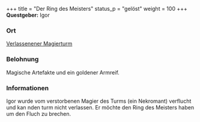 
+++
title = "Der Ring des Meisters"
status_p = "gelöst"
weight = 100
+++
**Questgeber:** Igor

### Ort
[Verlassenener Magierturm](/map/?magestower)
  
### Belohnung
Magische Artefakte und ein goldener Armreif.
  
### Informationen
Igor wurde vom verstorbenen Magier des Turms (ein Nekromant) verflucht und kan nden turm nicht verlassen. Er möchte den Ring des Meisters haben um den Fluch zu brechen.
